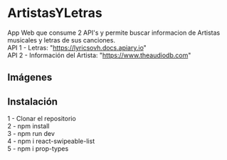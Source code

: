 # ArtistasYLetras

App Web que consume 2 API's y permite buscar informacion de Artistas musicales y letras de sus canciones.  
API 1 - Letras: "https://lyricsovh.docs.apiary.io"  
API 2 - Información del Artista: "https://www.theaudiodb.com"

## Imágenes

## Instalación

1 - Clonar el repositorio  
2 - npm install  
3 - npm run dev  
4 - npm i react-swipeable-list  
5 - npm i prop-types
